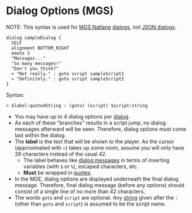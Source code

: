 # Dialog Options (MGS)

NOTE: This syntax is used for [MGS Natlang](../mgs/mgs_natlang) [dialogs](../mgs/dialogs_mgs), not [JSON dialogs](../dialogs/dialogs_json).

```mgs{8-9}
dialog sampleDialog {
  SELF
  alignment BOTTOM_RIGHT
  emote 3
  "Messages..."
  "So many messages!"
  "Don't you think?"
  > "Not really." : goto script sampleScript1
  > "Definitely." : goto script sampleScript2
}
```

Syntax:

```
> $label:quotedString : (goto) (script) $script:string
```

- You may have up to 4 dialog options per [dialog](../mgs/dialogs_mgs).
- As each of these "branches" results in a script jump, no dialog messages afterward will be seen. Therefore, dialog options must come last within the dialog.
- The **label** is the text that will be shown to the player. As the cursor (approximated with `>`) takes up some room, assume you will only have 39 characters instead of the usual 42.
	- The label behaves like [dialog messages](../mgs/dialog_messages_mgs) in terms of inserting variables (with `$` or `%`), escaped characters, etc.
	- **Must** be wrapped in [quotes](../mgs/variables_mgs#quoted-string).
- In the MGE, dialog options are displayed underneath the final dialog message. Therefore, final dialog message (before any options) should consist of a single line of no more than 42 characters.
- The words `goto` and `script` are optional. Any [string](../mgs/variables_mgs#string) given after the `:` (other than `goto` and `script`) is assumed to be the script name.
